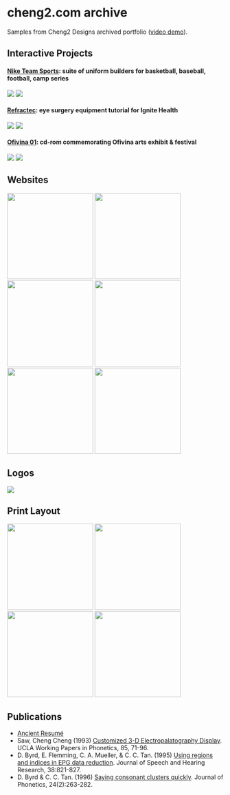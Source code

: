 # cheng2.com archive

Samples from Cheng2 Designs archived portfolio ([video demo](https://www.youtube.com/watch?v=h2rdDYZ_3bY)).

## Interactive Projects
#### [Nike Team Sports](nike): suite of uniform builders for basketball, baseball, football, camp series

<img src="nike/nike3.jpg" /> <img src="nike/nike4.jpg" />

#### [Refractec](refractec): eye surgery equipment tutorial for Ignite Health

<img src="refractec/refractec2.jpg" /> <img src="refractec/refractec3.jpg" />

#### [Ofivina 01](ofivina.cd): cd-rom commemorating Ofivina arts exhibit & festival

<img src="ofivina.cd/ofivina1.jpg" /> <img src="ofivina.cd/ofivina2.jpg" />

## Websites

<img src="portfolio/cheng2-web.png" height="200" /> <img src="portfolio/freearts-web.png" height="200" />
<img src="portfolio/sawmeetsaw-web.png" height="200" /> <img src="portfolio/otto-web.png" height="200" />
<img src="portfolio/emily-web.png" height="200" /> <img src="portfolio/lutzky-web.png" height="200" />

## Logos

<img src="portfolio/logos-h.svg"/>

## Print Layout

<img src="portfolio/shh-fotos-cartridge.jpg" width="200" /> <img src="portfolio/shh-fotos-mailers.jpg" width="200" /> <img src="portfolio/zing-fotos-choco.jpg" width="200" /> <img src="portfolio/zing-fotos-spice.jpg" width="200" />

## Publications
- [Ancient Resumé](resume-2002.pdf)
- Saw, Cheng Cheng (1993) [Customized 3-D Electropalatography Display](http://phonetics.linguistics.ucla.edu/facilities/physiology/epg.html). UCLA Working Papers in Phonetics, 85, 71-96.
- D. Byrd, E. Flemming, C. A. Mueller, & C. C. Tan. (1995) [Using regions and indices in EPG data reduction](https://github.com/ccstan99/cheng2-archive/blob/main/samples/1995%20jshr38%20-%20Using%20Regions%20and%20Indices%20in%20EPG%20Data%20Reduction.pdf). Journal of Speech and Hearing Research, 38:821-827.
- D. Byrd & C. C. Tan. (1996) [Saying consonant clusters quickly](https://github.com/ccstan99/cheng2-archive/blob/main/samples/1996%20JPhon%20-%20Saying%20consonant%20clusters%20quickly.pdf). Journal of Phonetics, 24(2):263-282.